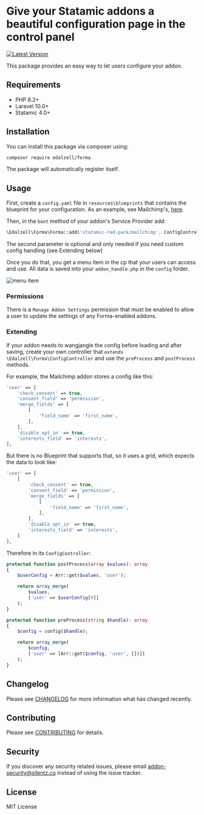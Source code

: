# Give your Statamic addons a beautiful configuration page in the control panel
[![Latest Version](https://img.shields.io/github/release/edalzell/statamic-forma.svg?style=flat-square)](https://github.com/edalzell/statamic-forma/releases)

This package provides an easy way to let users configure your addon.

## Requirements

* PHP 8.2+
* Laravel 10.0+
* Statamic 4.0+

## Installation

You can install this package via composer using:

```bash
composer require edalzell/forma
```

The package will automatically register itself.

## Usage

First, create a `config.yaml` file in `resources\blueprints` that contains the blueprint for your configuration. As an example, see Mailchimp's, [here](https://github.com/silentzco/statamic-mailchimp/blob/main/resources/blueprints/config.yaml).

Then, in the `boot` method of your addon's Service Provider add:
```php
\Edalzell\Forma\Forma::add('statamic-rad-pack/mailchimp', ConfigController::class);
```

The second parameter is optional and only needed if you need custom config handling (see Extending below)

Once you do that, you get a menu item in the cp that your users can access and use. All data is saved into your `addon_handle.php` in the `config` folder.

![menu item](https://raw.githubusercontent.com/edalzell/statamic-forma/main/images/mailchimp-menu.png)

### Permissions

There is a `Manage Addon Settings` permission that must be enabled to allow a user to update the settings of any Forma-enabled addons.

### Extending

If your addon needs to wangjangle the config before loading and after saving, create your own controller that `extends \Edalzell\Forma\ConfigController` and use the `preProcess` and `postProcess` methods.

For example, the Mailchimp addon stores a config like this:
```php
'user' => [
    'check_consent' => true,
    'consent_field' => 'permission',
    'merge_fields' => [
        [
            'field_name' => 'first_name',
        ],
    ],
    'disable_opt_in' => true,
    'interests_field' => 'interests',
],
```

But there is no Blueprint that supports that, so it uses a grid, which expects the data to look like:
```php
'user' => [
    [
        'check_consent' => true,
        'consent_field' => 'permission',
        'merge_fields' => [
            [
                'field_name' => 'first_name',
            ],
        ],
        'disable_opt_in' => true,
        'interests_field' => 'interests',
    ]
],
```

Therefore in its `ConfigController`:
```php
protected function postProcess(array $values): array
{
    $userConfig = Arr::get($values, 'user');

    return array_merge(
        $values,
        ['user' => $userConfig[0]]
    );
}

protected function preProcess(string $handle): array
{
    $config = config($handle);

    return array_merge(
        $config,
        ['user' => [Arr::get($config, 'user', [])]]
    );
}
```


## Changelog

Please see [CHANGELOG](CHANGELOG.md) for more information what has changed recently.

## Contributing

Please see [CONTRIBUTING](CONTRIBUTING.md) for details.

## Security

If you discover any security related issues, please email [addon-security@silentz.co](mailto:addon-security@silentz.co) instead of using the issue tracker.

## License

MIT License
